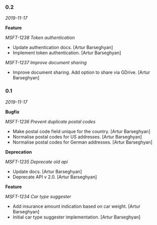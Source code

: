 ### 0.2
*2019-11-17*

**Feature**

*MSFT-1238 Token authentication*

- Update authentication docs. [Artur Barseghyan]
- Implement token authentication. [Artur Barseghyan]

*MSFT-1237 Improve document sharing*

- Improve document sharing. Add option to share via GDrive. [Artur Barseghyan]

### 0.1
*2019-11-17*

**Bugfix**

*MSFT-1236 Prevent duplicate postal codes*

- Make postal code field unique for the country. [Artur Barseghyan]
- Normalise postal codes for US addresses. [Artur Barseghyan]
- Normalise postal codes for German addresses. [Artur Barseghyan]

**Deprecation**

*MSFT-1235 Deprecate old api*

- Update docs. [Artur Barseghyan]
- Deprecate API v 2.0. [Artur Barseghyan]

**Feature**

*MSFT-1234 Car type suggester*

- Add insurance amount indication based on car weight. [Artur Barseghyan]
- Initial car type suggester implementation. [Artur Barseghyan]
